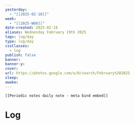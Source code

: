 ```yaml
---
yesterday: 
  - "[[2025-02-18]]"
week: 
  - "[[2025-W08]]" 
date-created: 2025-02-19
aliases: Wednesday February 19th 2025
tags: log/day
type: log/day
cssClasses:
  - log
publish: false
banner: 
banner-y: 
cover: 
url: https://photos.google.com/u/0/search/February%202025
sleep: 
awake:
---
```


```meta-bind-embed
[[Periodic notes daily note - meta bind embed]]
```

# Log